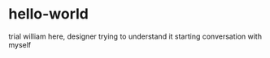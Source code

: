 # hello-world
trial 
william here, designer trying to understand it
starting conversation with myself
